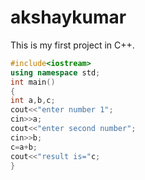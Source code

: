 # akshaykumar

This is my first project in C++.

```c++
#include<iostream>
using namespace std;
int main()
{
int a,b,c;
cout<<"enter number 1";
cin>>a;
cout<<"enter second number";
cin>>b;
c=a+b;
cout<<"result is="c;
}
```


